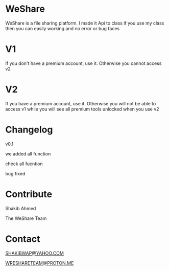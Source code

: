 # WeShare

WeShare is a file sharing platform. I made it Api to class if you use my class then you can easily working and no error or bug faces

# V1

If you don't have a premium account, use it. Otherwise you cannot access v2

# V2

If you have a premium account, use it. Otherwise you will not be able to access v1 while you will see all premium tools unlocked when you use v2

# Changelog

v0.1 

we added all function

check all fucntion

bug fixed

# Contribute
Shakib Ahmed

The WeShare Team

# Contact
SHAKIBWAP@YAHOO.COM

WRESHARETEAM@PROTON.ME
